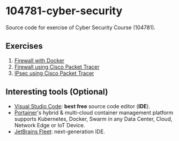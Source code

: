 # 104781-cyber-security

Source code for exercise of Cyber Security Course (104781).

## Exercises

1. [Firewall with Docker](firewall-docker/README.md)
2. [Firewall using Cisco Packet Tracer](firewall-packet_tracer/README.md)
2. [IPsec using Cisco Packet Tracer](ipsec-packet_tracer/README.md)

## Interesting tools (Optional)

- [Visual Studio Code](https://code.visualstudio.com): **best free** source code editor (**IDE**).
- [Portainer](https://www.portainer.io/)'s hybrid & multi-cloud container management platform supports Kubernetes, Docker, Swarm in any Data Center, Cloud, Network Edge or IoT Device.
- [JetBrains Fleet](https://www.jetbrains.com/fleet): next-generation IDE.
